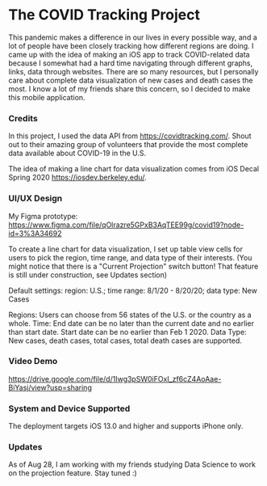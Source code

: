 # The COVID Tracking Project

This pandemic makes a difference in our lives in every possible way, and a lot of people have been closely tracking how different regions are doing. I came up with the idea of making an iOS app to track COVID-related data because I somewhat had a hard time navigating through different graphs, links, data through websites. There are so many resources, but I personally care about complete data visualization of new cases and death cases the most. I know a lot of my friends share this concern, so I decided to make this mobile application.

### Credits

In this project, I used the data API from https://covidtracking.com/. Shout out to their amazing group of volunteers that provide the most complete data available about COVID-19 in the U.S.

The idea of making a line chart for data visualization comes from iOS Decal Spring 2020 https://iosdev.berkeley.edu/.

### UI/UX Design

My Figma prototype: https://www.figma.com/file/qOlrazre5GPxB3AqTEE99g/covid19?node-id=3%3A34692

To create a line chart for data visualization, I set up table view cells for users to pick the region, time range, and data type of their interests. (You might notice that there is a "Current Projection" switch button! That feature is still under construction, see Updates section)

Default settings: region: U.S.; time range: 8/1/20 - 8/20/20; data type: New Cases

Regions: Users can choose from 56 states of the U.S. or the country as a whole.
Time: End date can be no later than the current date and no earlier than start date.
      Start date can be no earlier than Feb 1 2020.
Data Type: New cases, death cases, total cases, total death cases are supported.

### Video Demo

https://drive.google.com/file/d/1Iwg3pSW0iFOxI_zf6cZ4AoAae-BiYasj/view?usp=sharing

### System and Device Supported

The deployment targets iOS 13.0 and higher and supports iPhone only.

### Updates

As of Aug 28, I am working with my friends studying Data Science to work on the projection feature. Stay tuned :)
